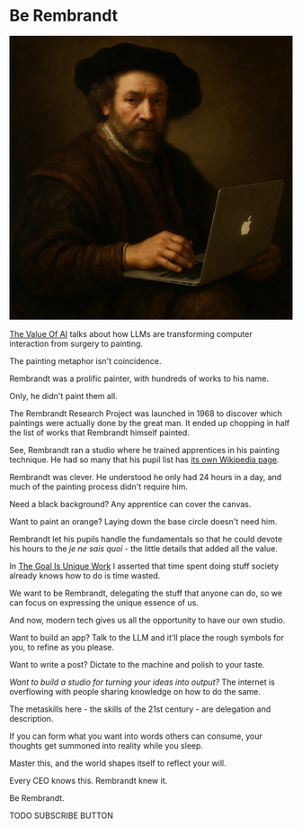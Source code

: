 <!------------------------- REFERENCE LINKS BLOCK ----------------------------------->
[TODO]: some-link
<!----------------------- END REFERENCE LINKS BLOCK --------------------------------->

Be Rembrandt
============

![](./images/image.png)

[The Value Of AI](https://mieubrisse.substack.com/p/the-value-of-ai) talks about how LLMs are transforming computer interaction from surgery to painting.

The painting metaphor isn't coincidence.

Rembrandt was a prolific painter, with hundreds of works to his name.

Only, he didn't paint them all.

The Rembrandt Research Project was launched in 1968 to discover which paintings were actually done by the great man. It ended up chopping in half the list of works that Rembrandt himself painted.

See, Rembrandt ran a studio where he trained apprentices in his painting technique. He had so many that his pupil list has [its own Wikipedia page](https://en.wikipedia.org/wiki/List_of_Rembrandt_pupils).

Rembrandt was clever. He understood he only had 24 hours in a day, and much of the painting process didn't require him.

Need a black background? Any apprentice can cover the canvas.

Want to paint an orange? Laying down the base circle doesn't need him.

Rembrandt let his pupils handle the fundamentals so that he could devote his hours to the _je ne sais quoi_ - the little details that added all the value.

In [The Goal Is Unique Work](https://mieubrisse.substack.com/p/the-goal-is-unique-work) I asserted that time spent doing stuff society already knows how to do is time wasted.

We want to be Rembrandt, delegating the stuff that anyone can do, so we can focus on expressing the unique essence of us.

And now, modern tech gives us all the opportunity to have our own studio.

Want to build an app? Talk to the LLM and it'll place the rough symbols for you, to refine as you please.

Want to write a post? Dictate to the machine and polish to your taste.

_Want to build a studio for turning your ideas into output?_ The internet is overflowing with people sharing knowledge on how to do the same.

The metaskills here - the skills of the 21st century - are delegation and description.

If you can form what you want into words others can consume, your thoughts get summoned into reality while you sleep.

Master this, and the world shapes itself to reflect your will.

Every CEO knows this. Rembrandt knew it.

Be Rembrandt.

TODO SUBSCRIBE BUTTON

<!------------------ IG POST DESCRIPTION --------------------->
<!--
TODO

🐒 Full article at link in bio.
-->

<!-------------------- IG STORY TEXT ------------------------->
<!--
TODO
-->
